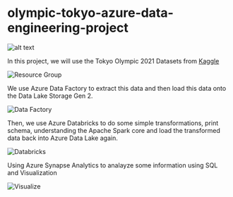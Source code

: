 # olympic-tokyo-azure-data-engineering-project

![alt text](https://miro.medium.com/v2/resize:fit:1400/format:webp/1*ecqbH_qd-TWMZunsxwFIjA.png)

In this project, we will use the Tokyo Olympic 2021 Datasets from [Kaggle](https://www.kaggle.com/datasets/arjunprasadsarkhel/2021-olympics-in-tokyo)

![Resource Group](https://github.com/user-attachments/assets/6203bce4-4969-418b-89f3-9d80a47523e1)


We use Azure Data Factory to extract this data and then load this data onto the Data Lake Storage Gen 2.

![Data Factory](https://github.com/user-attachments/assets/f4565df6-1639-4357-a786-1e9839a8e64d)


Then, we use Azure Databricks to do some simple transformations, print schema, understanding the Apache Spark core and load the transformed data back into Azure Data Lake again.

![Databricks](https://github.com/user-attachments/assets/142c46ad-acc3-4722-8539-aebf2fefe422)


Using Azure Synapse Analytics to analayze some information using SQL and Visualization

![Visualize](https://github.com/user-attachments/assets/226d3f3e-097d-4650-8f2a-a5661941e2e8)

